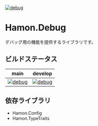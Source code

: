 ﻿[![debug](https://github.com/shibainuudon/HamonCore/actions/workflows/debug.yml/badge.svg)](https://github.com/shibainuudon/HamonCore/actions/workflows/debug.yml)

# Hamon.Debug

デバッグ用の機能を提供するライブラリです。

## ビルドステータス

| main | develop |
| ---- | ------- |
|[![debug](https://github.com/shibainuudon/HamonCore/actions/workflows/debug.yml/badge.svg?branch=main)](https://github.com/shibainuudon/HamonCore/actions/workflows/debug.yml)|[![debug](https://github.com/shibainuudon/HamonCore/actions/workflows/debug.yml/badge.svg?branch=develop)](https://github.com/shibainuudon/HamonCore/actions/workflows/debug.yml)|

## 依存ライブラリ

* Hamon.Config
* Hamon.TypeTraits

